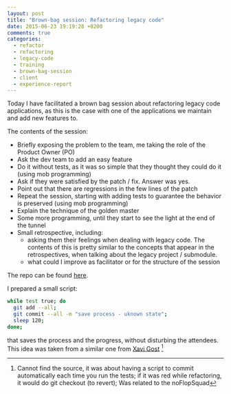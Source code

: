 ```yaml
---
layout: post
title: "Brown-bag session: Refactoring legacy code"
date: 2015-06-23 19:19:28 +0200
comments: true
categories:
  - refactor
  - refactoring
  - legacy-code
  - training
  - brown-bag-session
  - client
  - experience-report
---
```


Today I have facilitated a brown bag session about refactoring legacy code applications, as this is the case with one of the applications we maintain and add new features to.

The contents of the session:

  * Briefly exposing the problem to the team, me taking the role of the Product Owner (PO)
  * Ask the dev team to add an easy feature
  * Do it without tests, as it was so simple that they thought they could do it (using mob programming)
  * Ask if they were satisfied by the patch / fix. Answer was yes.
  * Point out that there are regressions in the few lines of the patch
  * Repeat the session, starting with adding tests to guarantee the behavior is preserved  (using mob programming)
  * Explain the technique of the golden master
  * Some more programming, until they start to see the light at the end of the tunnel
  * Small retrospective, including:
    * asking them their feelings when dealing with legacy code. The contents of this is pretty similar to the concepts that appear in the retrospectives, when talking about the legacy project / submodule.
    * what could I improve as facilitator or for the structure of the session
    
The repo can be found [here][repo-spike].

I prepared a small script:

````bash
while test true; do
  git add --all;
  git commit --all -m "save process - uknown state";
  sleep 120;
done;
````

that saves the process and the progress, without disturbing the attendees. This idea was taken from a similar one from  [Xavi Gost][xav1uzz] [^1]

[xav1uzz]: http://twitter.com/@xav1uzz
[repo-spike]: https://github.com/alvarogarcia7/trivia-kata-spike
[^1]: Cannot find the source, it was about having a script to commit automatically each time you run the tests; if it was red while refactoring, it would do git checkout (to revert); Was related to the noFlopSquad
